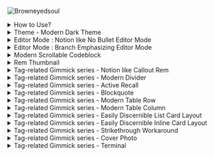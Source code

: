 ![Browneyedsoul](https://user-images.githubusercontent.com/56161102/134761779-cd39ce14-3ea5-433f-9a14-d642f52c7e5e.png)





<details> 
    <summary>How to Use?</summary>
	<br>
	<h3>Please check the <a href="https://forum.remnote.io/t/what-is-custom-css-and-how-do-i-use-it/1231" target='_blank'>Custom CSS Tutorial</a> first</h3>
    <div markdown="1"></div> 
</details>

<details> 
    <summary>Theme - Modern Dark Theme</summary>
	<br>
    <h2>Use case</h2>
	<div>
		<img src="https://raw.githubusercontent.com/browneyedsoul/ImageRepository/main/Modern%20Dark%20Theme.png?token=ANMPGTXQWZX64HU6J6A5LGLBYSH5I">
	</div>
</details>

<details> 
    <summary>Editor Mode : Notion like No Bullet Editor Mode</summary> 
	<br>
	<h2>What is the purpose of this Snippet?</h2> 
		<ul>
            <li>For those who are thinking that Bullet-based Outliner Editor is way too cluttered with crowded bullet points.</li>
            <li>Combined UX : Block based Notion Editor + Outliner</li>
		</ul>
	<h2>Use case</h2>
		<img src="https://user-images.githubusercontent.com/56161102/146399780-efbefb64-dd60-4878-a7a0-9e84e74ce770.gif">
		<img src="https://user-images.githubusercontent.com/56161102/144811607-55235118-c43c-47f2-8eae-7b2424d4f0db.png"><br>
		<img src="https://user-images.githubusercontent.com/56161102/144810507-83ed2e6a-cb6e-452a-9e26-2eb794e8442e.png">
</details>

<details> 
    <summary>Editor Mode : Branch Emphasizing Editor Mode</summary>
	<br>
	<h2>What is the purpose of this Snippet?</h2>
	<h2>Use case</h2>
		<img src="https://user-images.githubusercontent.com/56161102/135745657-5daffdc3-6e95-4bc8-9bd3-14619397be0f.png">
</details>

<details> 
    <summary>Modern Scrollable Codeblock</summary>
	<br>
	<h2>What is the purpose of this Snippet?</h2>
	<h2>Use case</h2>
	<img src ="https://user-images.githubusercontent.com/56161102/146404024-09d18a56-5c18-4699-8228-b8db8ba0b3c1.gif">
	<img src ="https://user-images.githubusercontent.com/56161102/138455986-b8fd0d40-7dea-4d25-b14b-d394dd5744cc.png">
</details>

<details> 
    <summary>Rem Thumbnail</summary>
	<br>
	<h2>What is the purpose of this Snippet?</h2>
	<h2>Use case</h2>
	<img src ="https://user-images.githubusercontent.com/56161102/146559784-77b87fb2-6450-43a5-9926-bcd92507ee81.gif">
</details>

<details> 
    <summary>Tag-related Gimmick series - Notion like Callout Rem</summary>
	<br>
	<h2>What is the purpose of this Snippet?</h2>
	<h2>Use case</h2>
	<img src="https://user-images.githubusercontent.com/56161102/133299689-ec0a686b-7377-4871-bf7a-2c49e7e3a62e.gif">
	<br>
	<img src="https://user-images.githubusercontent.com/56161102/129578910-f5bdf063-dc52-400d-97ff-5a327fa00819.png">
</details>

<details> 
    <summary>Tag-related Gimmick series - Modern Divider</summary>
	<br>
	<h2>What is the purpose of this Snippet?</h2>
	<h2>Use case</h2>
	<img src="https://user-images.githubusercontent.com/56161102/129580147-c0507bcc-a4d1-4522-b48d-d7efdf831e0f.gif">
	<img src="https://user-images.githubusercontent.com/56161102/146560349-4c0e41c1-49c5-4ebc-bb15-c1429f6ca7aa.gif">
</details>

<details> 
    <summary>Tag-related Gimmick series - Active Recall</summary>
	<br>
	<h2>What is the purpose of this Snippet?</h2>
	<h2>Use case</h2>
	<img src="https://user-images.githubusercontent.com/56161102/146560418-7044909a-7b8d-4a9a-b6ca-af4325ad556b.gif">
</details>

<details> 
    <summary>Tag-related Gimmick series - Blockquote</summary>
	<br>
	<h2>What is the purpose of this Snippet?</h2>
	<h2>Use case</h2>
</details>

<details> 
    <summary>Tag-related Gimmick series - Modern Table Row</summary>
	<br>
	<h2>What is the purpose of this Snippet?</h2>
	<h2>Use case</h2>
	<img src="https://forum.remnote.io/uploads/default/original/2X/7/7ad718829a7738ca1ad75e0ee35c36494d37c0f9.gif">
	<br>
	<h3>Feature</h3>
	<ul>
		<li>Column Width Adjustment by Tagging to the Title bar</li>
			<img src="https://forum.remnote.io/uploads/default/original/2X/8/8ae892cd66862b9115bbbe74a0a3f1246b8a79e3.gif">
		<li>Hacky Method to Changing Row table to Use Column Table</li>
	</ul>
</details>

<details> 
    <summary>Tag-related Gimmick series - Modern Table Column</summary>
	<h2>What is the purpose of this Snippet?</h2>
	<h2>Use case</h2>
	<img src="https://user-images.githubusercontent.com/56161102/146405230-a133fde0-4c0b-48d9-aab3-71ccfc767c70.gif">
</details>

<details> 
    <summary>Tag-related Gimmick series - Easily Discernible List Card Layout</summary>
	<br>
	<h2>What is the purpose of this Snippet?</h2>
	<h2>Use case</h2>
	<img src="https://user-images.githubusercontent.com/56161102/139407710-45d2ba43-d5c0-4314-9719-4676d4b41575.gif">
	<br>
	<div>
		<ul>
			<h2>Before</h2>
			<br><img src="https://user-images.githubusercontent.com/56161102/139383660-5224879e-7245-4e0b-b7b6-c6e1da9156ce.png">
			<h2>After</h2>
			<br><img src="https://user-images.githubusercontent.com/56161102/139383178-ba6c3cef-d5d6-4980-9397-345048a0bc87.png">
			All you need to do is just guess how long the front-side width size is, and then tag to each Answer Part of the Card (each rem Individually)
			<ul>
				<li><span style="font-family: Courier; color: yellow;">w120 → Front width 120px</li>
				<li><span style="font-family: Courier; color: yellow;">w150 → Front width 150px</li>
				<li><span style="font-family: Courier; color: yellow;">w180 → Front width 180px</li>
				<li><span style="font-family: Courier; color: yellow;">w210 → Front width 210px</li>
				<li><span style="font-family: Courier; color: yellow;">w240 → Front width 240px</li>
				<li><span style="font-family: Courier; color: yellow;">w270 → Front width 270px</li>
				<li><span style="font-family: Courier; color: yellow;">w300 → Front width 300px</li>
				<li><span style="font-family: Courier; color: yellow;">w330 → Front width 330px</li>
				<li><span style="font-family: Courier; color: yellow;">w360 → Front width 360px</li>
				<li><span style="font-family: Courier; color: yellow;">w390 → Front width 390px</li>
				<li><span style="font-family: Courier; color: yellow;">w420 → Front width 420px</li>
				<li><span style="font-family: Courier; color: yellow;">w450 → Front width 450px</li>
				<li><span style="font-family: Courier; color: yellow;">w480 → Front width 480px</li>
			</ul>
		</ul>
	</div>
</details>

<details> 
    <summary>Tag-related Gimmick series - Easily Discernible Inline Card Layout</summary>
	<br>
	<h2>What is the purpose of this Snippet?</h2>
	<h2>Use case</h2>
	<div>
		<ul>
			<h2>Before</h2>
			<br><img src="https://user-images.githubusercontent.com/56161102/138023258-357e00c1-8806-4302-8e1f-4bc4d6499b3f.png">
			<h2>After</h2>
			<br><img src="https://user-images.githubusercontent.com/56161102/138023272-01494a0c-9e53-4768-a531-65f62bfcf49e.png">
			<br><img src="https://user-images.githubusercontent.com/56161102/138453737-cc4e4dac-5aff-4ce4-a320-622d4697e7cd.png">
		</ul>
	</div>
</details>

<details> 
    <summary>Tag-related Gimmick series - Strikethrough Workaround</summary>
	<br>
	<h2>What is the purpose of this Snippet?</h2>
	<h2>Use case</h2>
	<img src="https://user-images.githubusercontent.com/56161102/146559953-0e34a3a8-340c-42f5-b3e2-cd0a8f8afa10.gif">
</details>

<details> 
    <summary>Tag-related Gimmick series - Cover Photo</summary>
	<br>
	<h2>What is the purpose of this Snippet?</h2>
	<h2>Use case</h2>
		<div>
	      	<ol>
	            <li>Make CSS Template on Custom CSS<br><img src="https://user-images.githubusercontent.com/56161102/129580692-22c7710d-af5c-4939-b44b-a8857493965d.png"></li>
	        	<li>Add image url, Name the tag<br><img src="https://user-images.githubusercontent.com/56161102/129580723-950620ac-7077-4cee-9f52-79329713f98a.jpeg"></li>
	            <li>Tag to the Rem-title
					<br><img src="https://user-images.githubusercontent.com/56161102/129580757-d230aa8c-537e-4965-8c9d-931862c51e58.jpeg">
					<br><img src="https://user-images.githubusercontent.com/56161102/129580770-bab49a86-f72c-4313-b172-4d3a4e1d383e.jpeg"></li>
	            <li>Adjust <span style="font-family: Courier; color: yellow;">background-size on your tastes. 
					<br>➊ background-size: 100% 100%; ➞ Full responsive but the image can be ugly.
					<br>➋ background-size: contain; ➞ Height fixed, Responsive to width but some margins can be made.
					<br>➌ background-size: cover; ➞ I don’t care about the cover image cropped.
					Hope new revamped big update version could be more intuitive. 🙂</li>
	        </ol>  
	    </div>
</details>

<details> 
    <summary>Tag-related Gimmick series - Terminal</summary>
	<br>
	<h2>What is the purpose of this Snippet?</h2>
	<h2>Use case</h2>
	<img src="https://user-images.githubusercontent.com/56161102/131240536-c039347c-3fce-4cc4-a568-048606a4d383.png">
</details>

